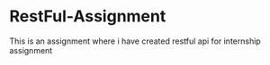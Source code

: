 # RestFul-Assignment
This is an assignment where i have created restful api  for internship assignment
